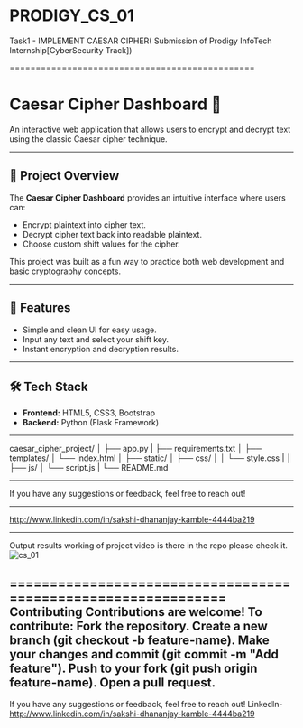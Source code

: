 # PRODIGY_CS_01
Task1 - IMPLEMENT CAESAR CIPHER( Submission of Prodigy InfoTech Internship[CyberSecurity Track])

===============================================
# Caesar Cipher Dashboard 🔐

An interactive web application that allows users to encrypt and decrypt text using the classic Caesar cipher technique.

---

## 📖 Project Overview
The **Caesar Cipher Dashboard** provides an intuitive interface where users can:
- Encrypt plaintext into cipher text.
- Decrypt cipher text back into readable plaintext.
- Choose custom shift values for the cipher.

This project was built as a fun way to practice both web development and basic cryptography concepts.

---

## 🚀 Features
- Simple and clean UI for easy usage.
- Input any text and select your shift key.
- Instant encryption and decryption results.

---

## 🛠️ Tech Stack
- **Frontend:** HTML5, CSS3, Bootstrap
- **Backend:** Python (Flask Framework)

- ------------------------------------------------------------------------------------------

caesar_cipher_project/
│
├── app.py
|
├── requirements.txt
│
├── templates/
│   └── index.html
│
├── static/
│   ├── css/
│   │   └── style.css
|
│   ├── js/
│       └── script.js
|
└── README.md


--------------------------------------------------------------------------------

If you have any suggestions or feedback, feel free to reach out!  

---

http://www.linkedin.com/in/sakshi-dhananjay-kamble-4444ba219

---

Output results working of project
video is there in the repo
please check it.
![cs_01](https://github.com/user-attachments/assets/0958be93-576b-48ad-8bf4-980e7c0bd348)

==============================================================
Contributing
Contributions are welcome! To contribute:
Fork the repository.
Create a new branch (git checkout -b feature-name).
Make your changes and commit (git commit -m "Add feature").
Push to your fork (git push origin feature-name).
Open a pull request.
--------------------------------------------------------
If you have any suggestions or feedback, feel free to reach out! 
LinkedIn- http://www.linkedin.com/in/sakshi-dhananjay-kamble-4444ba219
